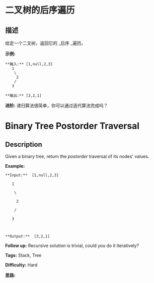 # 二叉树的后序遍历

## 描述

给定一个二叉树，返回它的 _后序  _遍历。

**示例:**

    
    
    **输入:** [1,null,2,3]  
       1
        \
         2
        /
       3 
    
    **输出:** [3,2,1]

**进阶:**  递归算法很简单，你可以通过迭代算法完成吗？



# Binary Tree Postorder Traversal

## Description



Given a binary tree, return the _postorder_ traversal of its nodes' values.

**Example:**

    
    
    **Input:**  [1,null,2,3]
       1
        \
         2
        /
       3
    
    **Output:**  [3,2,1]
    

**Follow up:** Recursive solution is trivial, could you do it iteratively?


**Tags:** Stack, Tree

**Difficulty:** Hard

**思路:**
